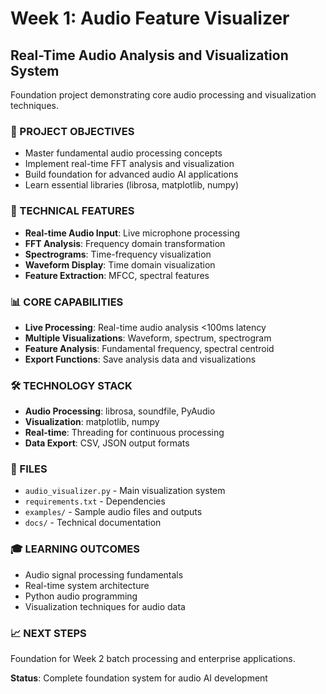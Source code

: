 # Week 1: Audio Feature Visualizer

## Real-Time Audio Analysis and Visualization System
Foundation project demonstrating core audio processing and visualization techniques.

### 🎯 PROJECT OBJECTIVES
- Master fundamental audio processing concepts
- Implement real-time FFT analysis and visualization
- Build foundation for advanced audio AI applications
- Learn essential libraries (librosa, matplotlib, numpy)

### 🔧 TECHNICAL FEATURES
- **Real-time Audio Input**: Live microphone processing
- **FFT Analysis**: Frequency domain transformation
- **Spectrograms**: Time-frequency visualization
- **Waveform Display**: Time domain visualization
- **Feature Extraction**: MFCC, spectral features

### 📊 CORE CAPABILITIES
- **Live Processing**: Real-time audio analysis <100ms latency
- **Multiple Visualizations**: Waveform, spectrum, spectrogram
- **Feature Analysis**: Fundamental frequency, spectral centroid
- **Export Functions**: Save analysis data and visualizations

### 🛠️ TECHNOLOGY STACK
- **Audio Processing**: librosa, soundfile, PyAudio
- **Visualization**: matplotlib, numpy
- **Real-time**: Threading for continuous processing
- **Data Export**: CSV, JSON output formats

### 📁 FILES
- `audio_visualizer.py` - Main visualization system
- `requirements.txt` - Dependencies
- `examples/` - Sample audio files and outputs
- `docs/` - Technical documentation

### 🎓 LEARNING OUTCOMES
- Audio signal processing fundamentals
- Real-time system architecture
- Python audio programming
- Visualization techniques for audio data

### 📈 NEXT STEPS
Foundation for Week 2 batch processing and enterprise applications.

**Status**: Complete foundation system for audio AI development
